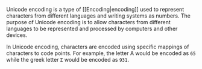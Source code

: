 Unicode encoding is a type of [[Encoding|encoding]] used to represent characters from different languages and writing systems as numbers. The purpose of Unicode encoding is to allow characters from different languages to be represented and processed by computers and other devices.

In Unicode encoding, characters are encoded using specific mappings of characters to code points. For example, the letter A would be encoded as `65` while the greek letter `Σ` would be encoded as `931`.